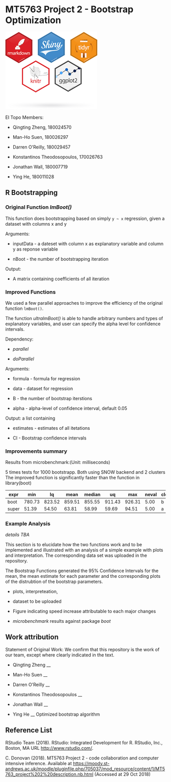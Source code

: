 # MT5763 Project 2 - Bootstrap Optimization

![](https://raw.githubusercontent.com/ladychili/MT5763-Project-2/master/r-packages.png?token=AaldBeYwHauQ1p-x4kRfKTNPYLxc-3Q2ks5b2xckwA%3D%3D)

EI Topo Members:

- Qingting Zheng, 180024570

- Man-Ho Suen, 180026297

- Darren O'Reilly, 180029457

- Konstantinos Theodosopoulos, 170026763

- Jonathan Wall, 180007719

- Ying He, 180011028

## R Bootstrapping 

### Original Function _lmBoot()_

This function does bootstrapping based on simply `y ~ x` regression, given a dataset with columns x and y

Arguments: 

- inputData - a dateset with column x as explanatory variable and column y as reponse variable

- nBoot - the number of bootstrapping iteration

Output: 

- A matrix containing coefficients of all iteration


### Improved Functions

We used a few parallel approaches to improve the efficiency of the original function `lmBoot()`. 

The function _ultralmBoot()_ is able to handle arbitrary numbers and types of explanatory variables, and user can specify the alpha level for confidence intervals. 

Dependency:

- _parallel_

- _doParallel_

Arguments: 

- formula - formula for regression 

- data - dataset for regression 

- B - the number of bootstrap iterstions 

- alpha - alpha-level of confidence interval, default 0.05
        
Output: a list containing

- estimates - estimates of all itetations

- CI - Bootstrap confidence intervals

### Improvements summary

Results from microbenchmark:(Unit: milliseconds)

5 times tests for 1000 bootstrapp. Both using SNOW backend and 2 clusters
The improved function is significantly faster than the function in library(boot)

| expr  | min    | lq     | mean   | median | uq     | max    | neval | cld |
|-------|--------|--------|--------|--------|--------|--------|-------|-----|
| boot  | 780.73 | 823.52 | 859.51 | 855.55 | 911.43 | 926.31 | 5.00  | b   |
| super | 51.39  | 54.50  | 63.81  | 58.99  | 59.69  | 94.51  | 5.00  | a   |




### Example Analysis

*details TBA* 

This section is to elucidate how the two functions work and to be implemented and illustrated with an analysis of a simple example with plots and interpretation.  The corresponding data set was uploaded in the repository. 

The Bootstrap Functions generated the 95% Confidence Intervals for the mean, the mean estimate for each parameter and the corresponding plots of the distrubtion of the bootstrap parameters.

- plots, interpreteation, 

- dataset to be uploaded

- Figure indicating speed increase attributable to each major changes

- *microbenchmark* results against package *boot*


## Work attribution

Statement of Original Work: We confirm that this repository is the work of our team, except where clearly indicated in the text.

- Qingting Zheng __

- Man-Ho Suen __

- Darren O'Reilly __

- Konstantinos Theodosopoulos __

- Jonathan Wall __

- Ying He __ Optimized bootstrap algorithm

## Reference List

RStudio Team (2018). RStudio: Integrated Development for R. RStudio, Inc., Boston, MA URL <http://www.rstudio.com/>.

C. Donovan (2018). MT5763 Project 2 - code collaboration and computer intensive inference. Available at <https://moody.st-andrews.ac.uk/moodle/pluginfile.php/705037/mod_resource/content/1/MT5763_project%202%20description.nb.html> (Accessed at 29 Oct 2018) 




